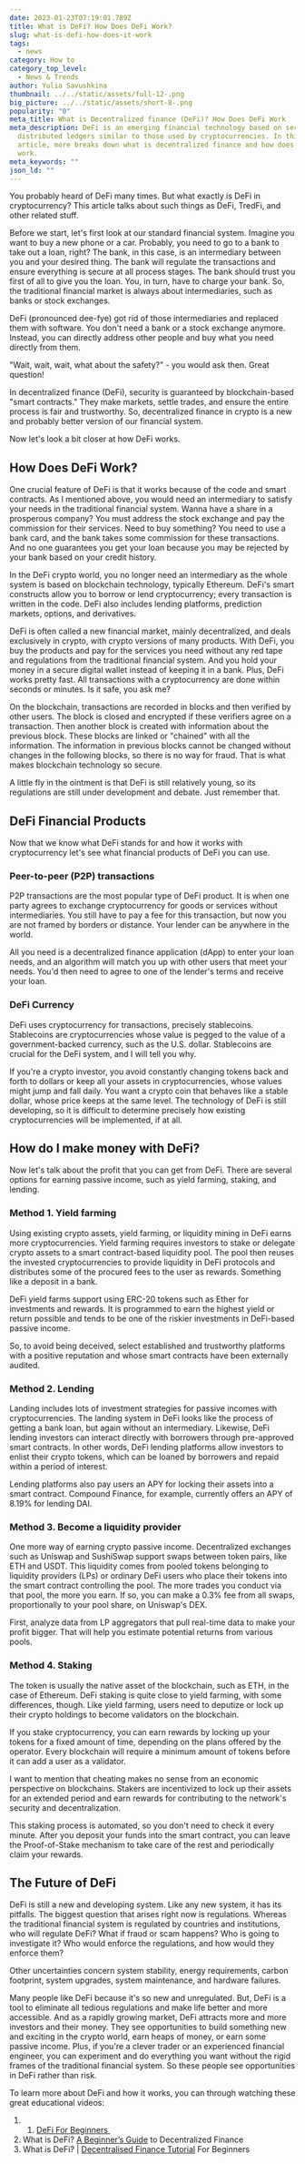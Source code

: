 ```yaml
---
date: 2023-01-23T07:19:01.789Z
title: What is DeFi? How Does DeFi Work?
slug: what-is-defi-how-does-it-work
tags:
  - news
category: How to
category_top_level:
  - News & Trends
author: Yulia Savushkina
thumbnail: ../../static/assets/full-12-.png
big_picture: ../../static/assets/short-8-.png
popularity: "0"
meta_title: What is Decentralized finance (DeFi)? How Does DeFi Work
meta_description: DeFi is an emerging financial technology based on secure
  distributed ledgers similar to those used by cryptocurrencies. In this
  article, more breaks down what is decentralized finance and how does it`s
  work.
meta_keywords: ""
json_ld: ""
---
```

You probably heard of DeFi many times. But what exactly is DeFi in cryptocurrency? This article talks about such things as DeFi, TredFi, and other related stuff. 

Before we start, let's first look at our standard financial system. Imagine you want to buy a new phone or a car. Probably, you need to go to a bank to take out a loan, right? The bank, in this case, is an intermediary between you and your desired thing. The bank will regulate the transactions and ensure everything is secure at all process stages. The bank should trust you first of all to give you the loan. You, in turn, have to charge your bank. So, the traditional financial market is always about intermediaries, such as banks or stock exchanges. 

DeFi (pronounced dee-fye) got rid of those intermediaries and replaced them with software. You don't need a bank or a stock exchange anymore. Instead, you can directly address other people and buy what you need directly from them. 

"Wait, wait, wait, what about the safety?" - you would ask then. Great question! 

In decentralized finance (DeFi), security is guaranteed by blockchain-based "smart contracts." They make markets, settle trades, and ensure the entire process is fair and trustworthy. So, decentralized finance in crypto is a new and probably better version of our financial system. 

Now let's look a bit closer at how DeFi works.

## How Does DeFi Work?

One crucial feature of DeFi is that it works because of the code and smart contracts. As I mentioned above, you would need an intermediary to satisfy your needs in the traditional financial system. Wanna have a share in a prosperous company? You must address the stock exchange and pay the commission for their services. Need to buy something? You need to use a bank card, and the bank takes some commission for these transactions. And no one guarantees you get your loan because you may be rejected by your bank based on your credit history. 

In the DeFi crypto world, you no longer need an intermediary as the whole system is based on blockchain technology, typically Ethereum. DeFi's smart constructs allow you to borrow or lend cryptocurrency; every transaction is written in the code. DeFi also includes lending platforms, prediction markets, options, and derivatives. 

DeFi is often called a new financial market, mainly decentralized, and deals exclusively in crypto, with crypto versions of many products. With DeFi, you buy the products and pay for the services you need without any red tape and regulations from the traditional financial system. And you hold your money in a secure digital wallet instead of keeping it in a bank. Plus, DeFi works pretty fast. All transactions with a cryptocurrency are done within seconds or minutes. Is it safe, you ask me? 

On the blockchain, transactions are recorded in blocks and then verified by other users. The block is closed and encrypted if these verifiers agree on a transaction. Then another block is created with information about the previous block. These blocks are linked or "chained" with all the information. The information in previous blocks cannot be changed without changes in the following blocks, so there is no way for fraud. That is what makes blockchain technology so secure. 

A little fly in the ointment is that DeFi is still relatively young, so its regulations are still under development and debate. Just remember that. 

## DeFi Financial Products

Now that we know what DeFi stands for and how it works with cryptocurrency let's see what financial products of DeFi you can use. 

### Peer-to-peer (P2P) transactions 

P2P transactions are the most popular type of DeFi product. It is when one party agrees to exchange cryptocurrency for goods or services without intermediaries. You still have to pay a fee for this transaction, but now you are not framed by borders or distance. Your lender can be anywhere in the world.

All you need is a decentralized finance application (dApp) to enter your loan needs, and an algorithm will match you up with other users that meet your needs. You'd then need to agree to one of the lender's terms and receive your loan.

### DeFi Currency

DeFi uses cryptocurrency for transactions, precisely stablecoins. Stablecoins are cryptocurrencies whose value is pegged to the value of a government-backed currency, such as the U.S. dollar. Stablecoins are crucial for the DeFi system, and I will tell you why. 

If you're a crypto investor, you avoid constantly changing tokens back and forth to dollars or keep all your assets in cryptocurrencies, whose values might jump and fall daily. You want a crypto coin that behaves like a stable dollar, whose price keeps at the same level. The technology of DeFi is still developing, so it is difficult to determine precisely how existing cryptocurrencies will be implemented, if at all. 

## How do I make money with DeFi?

Now let's talk about the profit that you can get from DeFi. There are several options for earning passive income, such as yield farming, staking, and lending. 

### Method 1. Yield farming 

Using existing crypto assets, yield farming, or liquidity mining in DeFi earns more cryptocurrencies. Yield farming requires investors to stake or delegate crypto assets to a smart contract-based liquidity pool. The pool then reuses the invested cryptocurrencies to provide liquidity in DeFi protocols and distributes some of the procured fees to the user as rewards. Something like a deposit in a bank. 

​​DeFi yield farms support using ERC-20 tokens such as Ether for investments and rewards. It is programmed to earn the highest yield or return possible and tends to be one of the riskier investments in DeFi-based passive income.

So, to avoid being deceived, select established and trustworthy platforms with a positive reputation and whose smart contracts have been externally audited.

### Method 2. Lending

Landing includes lots of investment strategies for passive incomes with cryptocurrencies. The landing system in DeFi looks like the process of getting a bank loan, but again without an intermediary. Likewise, DeFi lending investors can interact directly with borrowers through pre-approved smart contracts. In other words, DeFi lending platforms allow investors to enlist their crypto tokens, which can be loaned by borrowers and repaid within a period of interest. 

Lending platforms also pay users an APY for locking their assets into a smart contract. Compound Finance, for example, currently offers an APY of 8.19% for lending DAI.

### Method 3. Become a liquidity provider

One more way of earning crypto passive income. Decentralized exchanges such as Uniswap and SushiSwap support swaps between token pairs, like ETH and USDT. This liquidity comes from pooled tokens belonging to liquidity providers (LPs) or ordinary DeFi users who place their tokens into the smart contract controlling the pool. The more trades you conduct via that pool, the more you earn. If so, you can make a 0.3% fee from all swaps, proportionally to your pool share, on Uniswap's DEX.

First, analyze data from LP aggregators that pull real-time data to make your profit bigger. That will help you estimate potential returns from various pools.

### Method 4. Staking

The token is usually the native asset of the blockchain, such as ETH, in the case of Ethereum. DeFi staking is quite close to yield farming, with some differences, though. Like yield farming, users need to deputize or lock up their crypto holdings to become validators on the blockchain. 

If you stake cryptocurrency, you can earn rewards by locking up your tokens for a fixed amount of time, depending on the plans offered by the operator. Every blockchain will require a minimum amount of tokens before it can add a user as a validator. 

I want to mention that cheating makes no sense from an economic perspective on blockchains. Stakers are incentivized to lock up their assets for an extended period and earn rewards for contributing to the network's security and decentralization. 

This staking process is automated, so you don't need to check it every minute. After you deposit your funds into the smart contract, you can leave the Proof-of-Stake mechanism to take care of the rest and periodically claim your rewards.

## The Future of DeFi

DeFi is still a new and developing system. Like any new system, it has its pitfalls. The biggest question that arises right now is regulations. Whereas the traditional financial system is regulated by countries and institutions, who will regulate DeFi? What if fraud or scam happens? Who is going to investigate it? Who would enforce the regulations, and how would they enforce them?

Other uncertainties concern system stability, energy requirements, carbon footprint, system upgrades, system maintenance, and hardware failures.

Many people like DeFi because it's so new and unregulated. But, DeFi is a tool to eliminate all tedious regulations and make life better and more accessible. And as a rapidly growing market, DeFi attracts more and more investors and their money. They see opportunities to build something new and exciting in the crypto world, earn heaps of money, or earn some passive income. Plus, if you're a clever trader or an experienced financial engineer, you can experiment and do everything you want without the rigid frames of the traditional financial system. So these people see opportunities in DeFi rather than risk.

To learn more about DeFi and how it works, you can through watching these great educational videos: 

1. 1. [DeFi For Beginners ](https://www.youtube.com/watch?v=o9ObYRjpIhs)
2. What is DeFi? [A Beginner’s Guide](https://www.youtube.com/watch?v=btB__oHQ0sU) to Decentralized Finance
3. What is DeFi? | [Decentralised Finance Tutorial](https://www.youtube.com/watch?v=SZXwDhcx9uY) For Beginners